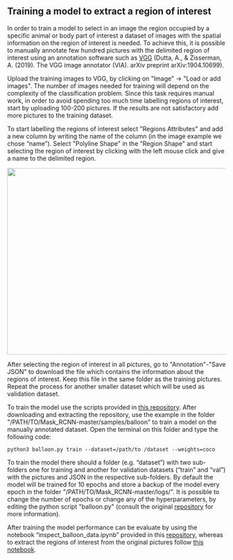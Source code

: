 ## Training a model to extract a region of interest

In order to train a model to select in an image the region occupied by a specific animal or body part of interest a dataset of images with the spatial information on the region of interest is needed. To achieve this, it is possible to manually annotate few hundred pictures with the delimited region of interest using an annotation software such as [VGG](http://www.robots.ox.ac.uk/~vgg/software/via/via-1.0.6.html) (Dutta, A., & Zisserman, A. (2019). The VGG image annotator (VIA). arXiv preprint arXiv:1904.10699).

Upload the training images to VGG, by clicking on "Image" -> "Load or add images". The number of images needed for training will depend on the complexity of the classification problem. Since this task requires manual work, in order to avoid spending too much time labelling regions of interest, start by uploading 100-200 pictures. If the results are not satisfactory add more pictures to the training dataset.

To start labelling the regions of interest select "Regions Attributes" and add a new column by writing the name of the column (in the image example we chose “name”). Select "Polyline Shape" in the "Region Shape" and start selecting the region of interest by clicking with the left mouse click and give a name to the delimited region.

<img src="https://github.com/AndreCFerreira/Weaver_individualID/blob/master/Data_pre-processing/Training_model/Images/VGG_great_tit.png" width="960" height="430" />


After selecting the region of interest in all pictures, go to "Annotation"-"Save JSON" to download the file which contains the information about the regions of interest. Keep this file in the same folder as the training pictures. Repeat the process for another smaller dataset which will be used as validation dataset.

To train the model use the scripts provided in [this repository](https://github.com/matterport/Mask_RCNN). After downloading and extracting the repository, use the example in the folder "/PATH/TO/Mask_RCNN-master/samples/balloon" to train a model on the manually annotated dataset. Open the terminal on this folder and type the following code:

```console
python3 balloon.py train --dataset=/path/to /dataset --weights=coco
```

To train the model there should a folder (e.g. “dataset”) with two sub-folders one for training and another for validation datasets (“train” and “val”) with the pictures and JSON in the respective sub-folders. By default the model will be trained for 10 epochs and store a backup of the model every epoch in the folder "/PATH/TO/Mask_RCNN-master/logs/". It is possible to change the number of epochs or change any of the hyperparameters, by editing the python script "balloon.py" (consult the original [repository](https://github.com/matterport/Mask_RCNN) for more information).

After training the model performance can be evaluate by using the notebook “inspect_balloon_data.ipynb” provided in this [repository](https://github.com/matterport/Mask_RCNN), whereas to extract the regions of interest from the original pictures follow [this notebook]( https://github.com/AndreCFerreira/Weaver_individualID/blob/master/Data_pre-processing/Training_model/Extracting_region_of_interest.ipynb).
